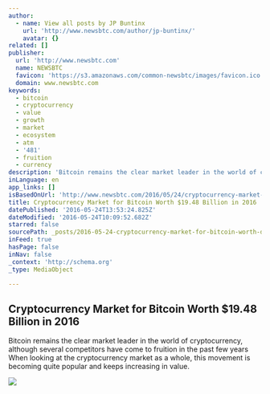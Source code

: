 ```yaml
---
author:
  - name: View all posts by JP Buntinx
    url: 'http://www.newsbtc.com/author/jp-buntinx/'
    avatar: {}
related: []
publisher:
  url: 'http://www.newsbtc.com'
  name: NEWSBTC
  favicon: 'https://s3.amazonaws.com/common-newsbtc/images/favicon.ico'
  domain: www.newsbtc.com
keywords:
  - bitcoin
  - cryptocurrency
  - value
  - growth
  - market
  - ecosystem
  - atm
  - '481'
  - fruition
  - currency
description: 'Bitcoin remains the clear market leader in the world of cryptocurrency, although several competitors have come to fruition in the past few years When looking at the cryptocurrency market as a whole, this movement is becoming quite popular and keeps increasing in value.'
inLanguage: en
app_links: []
isBasedOnUrl: 'http://www.newsbtc.com/2016/05/24/cryptocurrency-market-bitcoin-worth-19-48-billion-2016/'
title: Cryptocurrency Market for Bitcoin Worth $19.48 Billion in 2016
datePublished: '2016-05-24T13:53:24.825Z'
dateModified: '2016-05-24T10:09:52.682Z'
starred: false
sourcePath: _posts/2016-05-24-cryptocurrency-market-for-bitcoin-worth-dollar1948-billion-in-20.md
inFeed: true
hasPage: false
inNav: false
_context: 'http://schema.org'
_type: MediaObject

---
```

<article style=""><h1>Cryptocurrency Market for Bitcoin Worth $19.48 Billion in 2016</h1><p>Bitcoin remains the clear market leader in the world of cryptocurrency, although several competitors have come to fruition in the past few years When looking at the cryptocurrency market as a whole, this movement is becoming quite popular and keeps increasing in value.</p><img src="http://s3.amazonaws.com/main-newsbtc-images/2016/05/24082648/shutterstock_274470068.jpg" /></article>